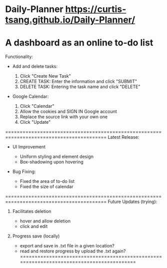 # Daily-Planner https://curtis-tsang.github.io/Daily-Planner/
A dashboard as an online to-do list
=========================================================================================
Functionality:

- Add and delete tasks:
  1. Click "Create New Task"
  2. CREATE TASK: Enter the information and click "SUBMIT"
  3. DELETE TASK: Entering the task name and click "DELETE"
 
- Google Calendar:
  1. Click "Calendar"
  2. Allow the cookies and SIGN IN Google account
  3. Replace the source link with your own one
  4. Click "Update"
     
=========================================================================================
Latest Release:

- UI Improvement
  - Uniform styling and element design
  - Box-shadowing upon hovering
 
- Bug Fixing:
  - Fixed the area of to-do list
  - Fixed the size of calendar
    
=========================================================================================
Future Updates (trying):

1. Facilitates deletion
   - hover and allow deletion
   - click and edit

2. Progress save (locally)
   - export and save in .txt file in a given location?
   - read and restore progress by upload the .txt again?
=========================================================================================
